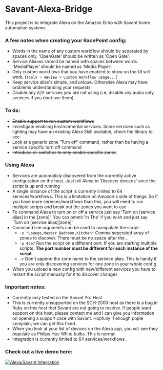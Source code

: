 # Savant-Alexa-Bridge

This project is to integrate Alexa on the Amazon Echo with Savant home automation systems.


### A few notes when creating your RacePoint config:
* Words in the name of any custom workflow should be separated by spaces only. 'OpenGate' should be written as 'Open Gate'.
* Service Aliases should be named with spaces between words. 'MediaPlayer' should be named as 'Media Player'.
* Only custom workflows that you have enabled to show on the UI will work. (`Tools > Review > Custom Workflow usage...`)
* Keep service alias's simple, and unique. Otherwise Alexa may have problems understanding your requests
* Disable any A/V services you are not using (i.e, disable any audio only services if you dont use them)

### To do:
* ~~Enable support to run custom workflows~~
* Investigate enabling Environmental services. Some services such as lighting may have an existing Alexa Skill available, check the library to see.
* Look at a generic zone 'Turn off' command, rather than be having a service specific turn off command
* ~~Introduce cli switches to only enable specific zones~~

### Using Alexa
* Services are automaticly discovered from the currently active configuration on the host. Just tell Alexa to 'Discover devices' once the script is up and running
* A single instance of the script is currently limited to 64 services/workflows. This is a limitation on Amazon's side of things. So if you have more services/workflows than this, you will need to run multiple scripts and break out the zones you want to use
* To command Alexa to turn on or off a service just say 'Turn on [service alias] in the [zone]'. You can ommit 'In The' if you wish and just say 'Turn on [service alias][zone]'
* Command line arguments can be used to manipulate the script:
  * `-z "Lounge,Master Bedroom,Kitchen"` Comma seperated array of zones to discover. There must be no space after the `,`
  * `-p 4567` Run the script on a different port. If you are starting multiple scripts, **The port number must be different for each instance of the script**
  * `-r` Don't append the zone name to the serivice alias. This is handy if you are only discovering services for one zone in your whole config.
* When you upload a new config with new/different services you have to restart the script manually for it to discover changes

### Important notes:
* Currently only tested on the Savant Pro Host
* This is currently unsupported on the SCH-2000 host as there is a bug in Ruby on this host that Savant are not going to resolve. If people want support on this host, please contact me and I can give you information on opening a support case with Savant. Hopfully if enough pople complain, we can get this fixed.
* When you look at your list of devices on the Alexa app, you will see they populate as Philips Hue White bulbs. This is normal.
* Integration is currently limited to 64 services/workflows.

### Check out a live demo here:
[![Alexa/Savant Integration](https://img.youtube.com/vi/DSympA6xToc/0.jpg)](https://www.youtube.com/watch?v=DSympA6xToc)
